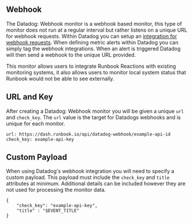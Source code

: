 ## Webhook

The Datadog: Webhook monitor is a webhook based monitor, this type of monitor does not run at a regular interval but rather listens on a unique URL for webhook requests. Within Datadog you can setup an [integration for webhook requests](http://docs.datadoghq.com/integrations/webhooks/). When defining metric alerts within Datadog you can simply tag the webhook integrations. When an alert is triggered Datadog will then send a webhook to the unique URL provided.

This monitor allows users to integrate Runbook Reactions with existing monitoring systems, it also allows users to monitor local system status that Runbook would not be able to see externally.

## URL and Key

After creating a Datadog: Webhook monitor you will be given a unique `url` and `check_key`. The `url` value is the target for Datadogs webhooks and is unique for each monitor.


    url: https://dash.runbook.io/api/datadog-webhook/example-api-id
    check_key: example-api-key

## Custom Payload

When using Datadog's webhook integration you will need to specify a custom payload. This payload must include the `check_key` and `title` attributes at minimum. Additional details can be included however they are not used for processing the monitor data.

    { 
        "check_key": "example-api-key",
        "title" : "$EVENT_TITLE"
    }
            
